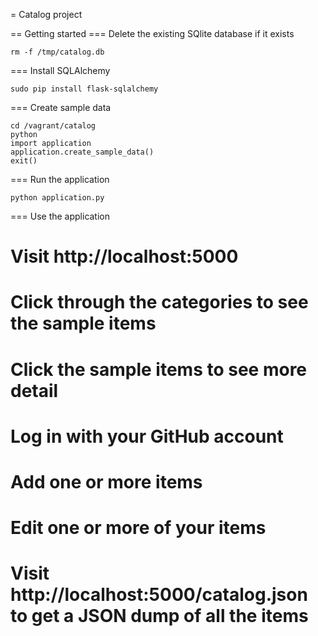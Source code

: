 = Catalog project

== Getting started
=== Delete the existing SQlite database if it exists
```
rm -f /tmp/catalog.db
```
=== Install SQLAlchemy
```
sudo pip install flask-sqlalchemy
```
=== Create sample data
```
cd /vagrant/catalog
python
import application
application.create_sample_data()
exit()
```
=== Run the application
```
python application.py
```
=== Use the application
# Visit http://localhost:5000
# Click through the categories to see the sample items
# Click the sample items to see more detail
# Log in with your GitHub account
# Add one or more items
# Edit one or more of your items
# Visit http://localhost:5000/catalog.json to get a JSON dump of all the items